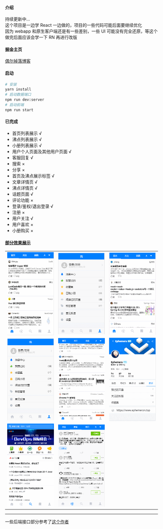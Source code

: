 #### 介绍

持续更新中...  
这个项目是一边学 React 一边做的，项目的一些代码可能后面要继续优化  
因为 webapp 和原生客户端还是有一些差别，一些 UI 可能没有完全还原，等这个做完后面应该会学一下 RN 再进行改版

#### 掘金主页

[偶尔掉落博客](https://juejin.im/user/5bc472bcf265da0aac700838/posts)

#### 启动

```bash
# 安装
yarn install
# 启动数据端口
npm run dev:server
# 启动前端
npm run start
```
#### 已完成
- 首页列表展示 √
- 沸点列表展示 √
- 小册列表展示 √
- 用户个人页面及其他用户页面 √
- 客服回复 √
- 搜索 ×
- 分享 ×
- 首页及沸点展示标签 √
- 文章详情页 √
- 沸点详情页 √
- 话题页面 √
- 评论功能 ×
- 登录/鉴权/退出登录 √
- 注册 ×
- 用户关注 √
- 用户喜欢 ×
- 小册购买 ×


#### [部分效果展示](<(https://github.com/SusieChang/react-app/tree/master./doc/%E6%95%88%E6%9E%9C%E5%9B%BE)>)

<table width="100%">
    <tr>
        <td width="33%" height="100%">
            <img src="./doc/效果图/home.gif" alt="img" />
        </td>
        <td width="33%" height="100%">
            <img src="./doc/效果图/login.gif" alt="img" />
        </td>
        <td width="33%" height="100%">
            <img src="./doc/效果图/pick.gif" alt="img" />
        </td>
    <tr>
        <td width="33%" height="100%">
            <img src="./doc/效果图/message.gif" alt="img" />
        </td>
        <td width="33%" height="100%">
            <img src="./doc/效果图/post.gif" alt="img" />
        </td>
        <td width="33%" height="100%">
            <img src="./doc/效果图/postdata.gif" alt="img" />
        </td>
    </tr>
    <tr>
        <td width="33%" height="100%">
            <img src="./doc/效果图/explore.gif" alt="img" />
        </td>
        <td width="33%" height="100%">
            <img src="./doc/效果图/follow.gif" alt="img" />
        </td>
    </tr>
</table>

---

一些后端接口部分参考了[这个作者](https://github.com/Kim09AI/react-juejin/blob/master/server/config/index.js)
